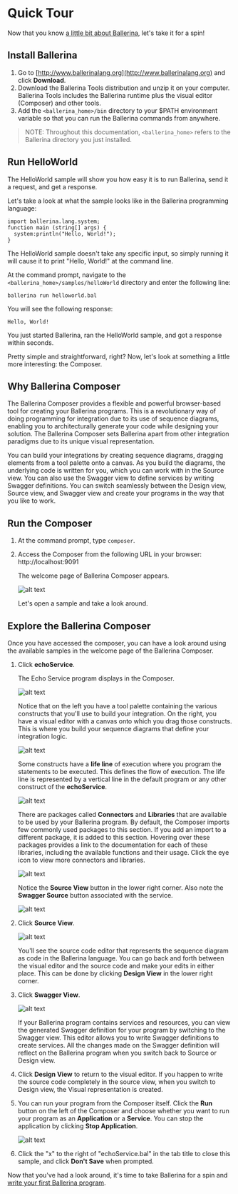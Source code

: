 # Quick Tour

Now that you know [a little bit about Ballerina](index.md), let's take it for a spin! 

## Install Ballerina

1. Go to [http://www.ballerinalang.org](http://www.ballerinalang.org) and click **Download**. 
1. Download the Ballerina Tools distribution and unzip it on your computer. Ballerina Tools includes the Ballerina runtime plus the visual editor (Composer) and other tools. 
1. Add the `<ballerina_home>/bin` directory to your $PATH environment variable so that you can run the Ballerina commands from anywhere. 

>NOTE: Throughout this documentation, `<ballerina_home>` refers to the Ballerina directory you just installed. 

## Run HelloWorld

The HelloWorld sample will show you how easy it is to run Ballerina, send it a request, and get a response. 

Let's take a look at what the sample looks like in the Ballerina programming language:

```
import ballerina.lang.system;
function main (string[] args) {
  system:println("Hello, World!");
}
``` 

The HelloWorld sample doesn't take any specific input, so simply running it will cause it to print "Hello, World!" at the command line.

At the command prompt, navigate to the `<ballerina_home>/samples/helloWorld` directory and enter the following line:

```
ballerina run helloworld.bal
```

You will see the following response:

```
Hello, World!
```

You just started Ballerina, ran the HelloWorld sample, and got a response within seconds. 

Pretty simple and straightforward, right? Now, let's look at something a little more interesting: the Composer.

## Why Ballerina Composer

The Ballerina Composer provides a flexible and powerful browser-based tool for creating your Ballerina programs. This is a revolutionary way of doing programming for integration due to its use of sequence diagrams, enabling you to architecturally generate your code while designing your solution. The Ballerina Composer sets Ballerina apart from other integration paradigms due to its unique visual representation.

You can build your integrations by creating sequence diagrams, dragging elements from a tool palette onto a canvas. As you build the diagrams, the underlying code is written for you, which you can work with in the Source view. You can also use the Swagger view to define services by writing Swagger definitions. You can switch seamlessly between the Design view, Source view, and Swagger view and create your programs in the way that you like to work.

## Run the Composer

1. At the command prompt, type `composer`.

1. Access the Composer from the following URL in your browser: http://localhost:9091

    The welcome page of Ballerina Composer appears. 
    
    ![alt text](images/WelcomePage2.png "Welcome page")
    
    Let's open a sample and take a look around. 

## Explore the Ballerina Composer

Once you have accessed the composer, you can have a look around using the available samples in the welcome page of the Ballerina Composer.

1. Click **echoService**.

    The Echo Service program displays in the Composer.
    
    ![alt text](images/EchoDesign2.png "Echo Service program")

    Notice that on the left you have a tool palette containing the various constructs that you'll use to build your integration. On the right, you have a visual editor with a canvas onto which you drag those constructs. This is where you build your sequence diagrams that define your integration logic. 
    
    ![alt text](images/Constructs.png "Constructs")
    
    Some constructs have a **life line** of execution where you program the statements to be executed. This defines the flow of execution. The life line is represented by a vertical line in the default program or any other construct of the **echoService**.
    
    ![alt text](images/LifeLine.png "Ballerina construct life line")
    
    There are packages called **Connectors** and **Libraries** that are available to be used by your Ballerina program. By default, the Composer imports few commonly used packages to this section. If you add an import to a different package, it is added to this section. Hovering over these packages provides a link to the documentation for each of these libraries, including the available functions and their usage. Click the eye icon to view more connectors and libraries.
    
    ![alt text](images/Libraries.png "Ballerina connectors and libraries")

    Notice the **Source View** button in the lower right corner. Also note the **Swagger Source** button associated with the service.
    
    ![alt text](images/EchoSwaggerButton.png "Echo Service program")
   
2. Click **Source View**. 

    ![alt text](images/EchoSource2.png "Source view")

    You'll see the source code editor that represents the sequence diagram as code in the Ballerina language. You can go back and forth between the visual editor and the source code and make your edits in either place. This can be done by clicking **Design View** in the lower right corner.

3. Click **Swagger View**. 

    ![alt text](images/EchoSwagger2.png "Swagger view")

    If your Ballerina program contains services and resources, you can view the generated Swagger definition for your program by switching to the Swagger view. This editor allows you to write Swagger definitions to create services. All the changes made on the Swagger definition will reflect on the Ballerina program when you switch back to Source or Design view.

1. Click **Design View** to return to the visual editor. If you happen to write the source code completely in the source view, when you switch to Design view, the Visual representation is created.

1. You can run your program from the Composer itself. Click the **Run** button on the left of the Composer and choose whether you want to run your program as an **Application** or a **Service**. You can stop the application by clicking **Stop Application**.

    ![alt text](images/RunApplication.png "Swagger view")

1. Click the "x" to the right of "echoService.bal" in the tab title to close this sample, and click **Don't Save** when prompted.

Now that you've had a look around, it's time to take Ballerina for a spin and [write your first Ballerina program](tutorials/first-program.md).
